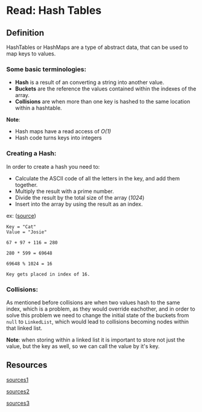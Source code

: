 # Read: Hash Tables

## Definition

HashTables or HashMaps are a type of abstract data, that can be used to map keys to values.

### Some basic terminologies:

- **Hash** is a result of an converting a string into another value.
- **Buckets** are the reference the values contained within the indexes of the array.
- **Collisions** are when more than one key is hashed to the same location within a hashtable.

**Note**: 

- Hash maps have a read access of *O(1)*
- Hash code turns keys into integers

### Creating a Hash:

In order to create a hash you need to:

- Calculate the ASCII code of all the letters in the key, and add them together.
- Multiply the result with a prime number.
- Divide the result by the total size of the array (*1024*)
- Insert into the array by using the result as an index.

ex: ([source](https://codefellows.github.io/common_curriculum/data_structures_and_algorithms/Code_401/class-30/resources/Hashtables.html))

    Key = "Cat"
    Value = "Josie"

    67 + 97 + 116 = 280

    280 * 599 = 69648

    69648 % 1024 = 16

    Key gets placed in index of 16. 

### Collisions:

As mentioned before collisions are when two values hash to the same index, which is a problem, as they would override eachother, and in order to solve this problem we need to change the initial state of the buckets from `null` to `LinkedList`, which would lead to collisions becoming nodes within that linked list.

**Note**: when storing within a linked list it is important to store not just the value, but the key as well, so we can call the value by it's key.


## Resources

[sources1](https://codefellows.github.io/common_curriculum/data_structures_and_algorithms/Code_401/class-30/resources/Hashtables.html)

[sources2](https://www.youtube.com/watch?v=MfhjkfocRR0)

[sources3](https://www.hackerearth.com/practice/data-structures/hash-tables/basics-of-hash-tables/tutorial/)